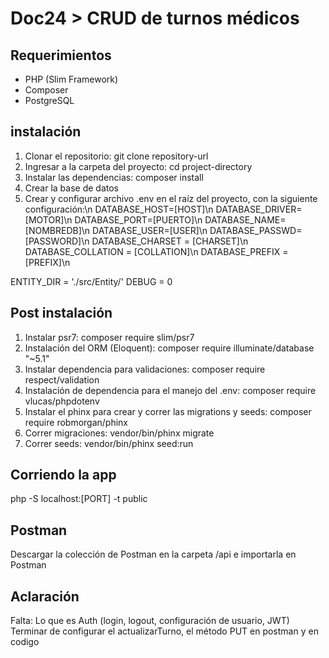 # Doc24 > CRUD de turnos médicos

## Requerimientos

- PHP (Slim Framework)
- Composer
- PostgreSQL

## instalación

1. Clonar el repositorio: 
git clone repository-url
2. Ingresar a la carpeta del proyecto: 
cd project-directory
3. Instalar las dependencias: 
composer install
4. Crear la base de datos
5. Crear y configurar archivo .env en el raíz del proyecto, con la siguiente configuración:\n
DATABASE_HOST=[HOST]\n
DATABASE_DRIVER=[MOTOR]\n
DATABASE_PORT=[PUERTO]\n
DATABASE_NAME=[NOMBREDB]\n
DATABASE_USER=[USER]\n
DATABASE_PASSWD=[PASSWORD]\n
DATABASE_CHARSET = [CHARSET]\n
DATABASE_COLLATION = [COLLATION]\n
DATABASE_PREFIX = [PREFIX]\n

ENTITY_DIR = './src/Entity/'
DEBUG      = 0

## Post instalación

1. Instalar psr7: 
composer require slim/psr7
2. Instalación del ORM (Eloquent):
composer require illuminate/database "~5.1"
3. Instalar dependencia para validaciones: 
composer require respect/validation
4. Instalación de dependencia para el manejo del .env: 
composer require vlucas/phpdotenv
5. Instalar el phinx para crear y correr las migrations y seeds: 
composer require robmorgan/phinx
6. Correr migraciones: 
vendor/bin/phinx migrate
7. Correr seeds:
vendor/bin/phinx seed:run

## Corriendo la app

php -S localhost:[PORT] -t public

## Postman

Descargar la colección de Postman en la carpeta /api e importarla en Postman

## Aclaración

Falta:
Lo que es Auth (login, logout, configuración de usuario, JWT) 
Terminar de configurar el actualizarTurno, el método PUT en postman y en codigo


